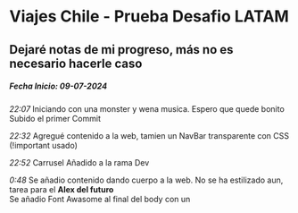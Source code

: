 # Viajes Chile - Prueba Desafio LATAM

## Dejaré notas de mi progreso, más no es necesario hacerle caso

##### Fecha Inicio: **09-07-2024** 

*22:07*
Iniciando con una monster y wena musica. Espero que quede bonito  
Subido el primer Commit

*22:32*
Agregué contenido a la web, tamien un NavBar transparente con CSS (!important usado)

*22:52*
Carrusel Añadido a la rama Dev

*0:48*
Se añadio contenido dando cuerpo a la web. No se ha estilizado aun, tarea para el **Alex del futuro**  
Se añadio Font Awasome al final del body con un <script>  
Se agregaron cards e imagenes  

##### Fecha: 10-07-2024  
*18:12*
Se subió la web del *dev* al *main* con los avances de la web. **Viajes Chiles v0.2**

*20:11*
Subido otro pull desde *dev* al *main* con un Fix del box-shadow + implementacion de más contenido interactivo **JS**  

*23:48* 
Se subio version de web con Fuentes de Google Font

